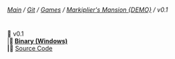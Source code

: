 ﻿###### [Main](https://pikakid98.github.io) / [Git](https://git-pikakid98.github.io) / [Games](https://git-pikakid98.github.io/games) / [Markiplier's Mansion {DEMO}](https://git-pikakid98.github.io/games/markipliers-mansion-demo) / v0.1
<h1></h1>

📂 v0.1
\
|____📄 [Binary (Windows)](https://github.com/Git-Pikakid98/markipliers-mansion-demo/releases/download/v0.1/Markiplier.s.Mansion.DEMO.7z)
\
|____📄 [Source Code](https://github.com/Git-Pikakid98/markipliers-mansion-demo/releases/download/archive/refs/tags/v0.1.zip)
